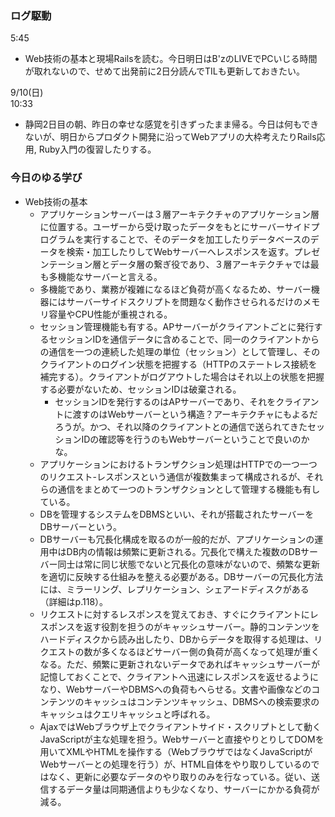 ### ログ駆動
5:45  
- Web技術の基本と現場Railsを読む。今日明日はB'zのLIVEでPCいじる時間が取れないので、せめて出発前に2日分読んでTILも更新しておきたい。

9/10(日)  
10:33  
- 静岡2日目の朝、昨日の幸せな感覚を引きずったまま帰る。今日は何もできないが、明日からプロダクト開発に沿ってWebアプリの大枠考えたりRails応用, Ruby入門の復習したりする。

### 今日のゆる学び
- Web技術の基本  
  - アプリケーションサーバーは３層アーキテクチャのアプリケーション層に位置する。ユーザーから受け取ったデータをもとにサーバーサイドプログラムを実行することで、そのデータを加工したりデータベースのデータを検索・加工したりしてWebサーバーへレスポンスを返す。プレゼンテーション層とデータ層の繋ぎ役であり、３層アーキテクチャでは最も多機能なサーバーと言える。
  - 多機能であり、業務が複雑になるほど負荷が高くなるため、サーバー機器にはサーバーサイドスクリプトを問題なく動作させられるだけのメモリ容量やCPU性能が重視される。
  - セッション管理機能も有する。APサーバーがクライアントごとに発行するセッションIDを通信データに含めることで、同一のクライアントからの通信を一つの連続した処理の単位（セッション）として管理し、そのクライアントのログイン状態を把握する（HTTPのステートレス接続を補完する）。クライアントがログアウトした場合はそれ以上の状態を把握する必要がないため、セッションIDは破棄される。
    - セッションIDを発行するのはAPサーバーであり、それをクライアントに渡すのはWebサーバーという構造？アーキテクチャにもよるだろうが。かつ、それ以降のクライアントとの通信で送られてきたセッションIDの確認等を行うのもWebサーバーということで良いのかな。
  - アプリケーションにおけるトランザクション処理はHTTPでの一つ一つのリクエスト-レスポンスという通信が複数集まって構成されるが、それらの通信をまとめて一つのトランザクションとして管理する機能も有している。
  - DBを管理するシステムをDBMSといい、それが搭載されたサーバーをDBサーバーという。
  - DBサーバーも冗長化構成を取るのが一般的だが、アプリケーションの運用中はDB内の情報は頻繁に更新される。冗長化で構えた複数のDBサーバー同士は常に同じ状態でないと冗長化の意味がないので、頻繁な更新を適切に反映する仕組みを整える必要がある。DBサーバーの冗長化方法には、ミラーリング、レプリケーション、シェアードディスクがある（詳細はp.118）。
  - リクエストに対するレスポンスを覚えておき、すぐにクライアントにレスポンスを返す役割を担うのがキャッシュサーバー。静的コンテンツをハードディスクから読み出したり、DBからデータを取得する処理は、リクエストの数が多くなるほどサーバー側の負荷が高くなって処理が重くなる。ただ、頻繁に更新されないデータであればキャッシュサーバーが記憶しておくことで、クライアントへ迅速にレスポンスを返せるようになり、WebサーバーやDBMSへの負荷もへらせる。文書や画像などのコンテンツのキャッシュはコンテンツキャッシュ、DBMSへの検索要求のキャッシュはクエリキャッシュと呼ばれる。
  - AjaxではWebブラウザ上でクライアントサイド・スクリプトとして動くJavaScriptが主な処理を担う。Webサーバーと直接やりとりしてDOMを用いてXMLやHTMLを操作する（WebブラウザではなくJavaScriptがWebサーバーとの処理を行う）が、HTML自体をやり取りしているのではなく、更新に必要なデータのやり取りのみを行なっている。従い、送信するデータ量は同期通信よりも少なくなり、サーバーにかかる負荷が減る。

